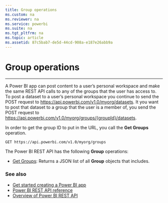 ```yaml
---
title: Group operations
ms.custom: na
ms.reviewer: na
ms.service: powerbi
ms.suite: na
ms.tgt_pltfrm: na
ms.topic: article
ms.assetid: 87c5bab7-de5d-44cd-908a-e187e26abb9a
---
```

# Group operations
---
A Power BI app can post content to a user’s personal workspace and make the same REST API calls to any of the groups that the user has access to. To post a dataset to a user’s personal workspace you continue to send the POST request to https://api.powerbi.com/v1.0/myorg/datasets. It you want to post that dataset to a group that the user is a member of, you send the POST request to https://api.powerbi.com/v1.0/myorg/groups/{groupId}/datasets. 

In order to get the group ID to put in the URL, you call the **Get Groups** operation.

	GET https://api.powerbi.com/v1.0/myorg/groups

The Power BI REST API has the following **Group** operations:

- [Get Groups](Get-Groups.md): Returns a JSON list of all **Group** objects that includes.

### See also
- [Get started creating a Power BI app](Get-started-creating-a-Power-BI-app.md)
- [Power BI REST API reference](Power-BI-REST-API-reference.md)
- [Overview of Power BI REST API](Overview-of-Power-BI-REST-API.md)
